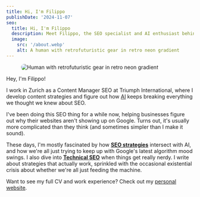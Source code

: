 ```yaml
---
title: Hi, I'm Filippo
publishDate: '2024-11-07'
seo:
  title: Hi, I'm Filippo
  description: Meet Filippo, the SEO specialist and AI enthusiast behind these insights and ramblings about search optimization.
  image:
    src: '/about.webp'
    alt: A human with retrofuturistic gear in retro neon gradient
---
```


<figure>
  <img src="/about.webp" alt="Human with retrofuturistic gear in retro neon gradient" style="border-radius: .5rem;" class="aspect-[3/2]">
</figure>

Hey, I'm Filippo!

I work in Zurich as a Content Manager SEO at Triumph International, where I develop content strategies and figure out how [AI](/categories/artificial-intelligence/) keeps breaking everything we thought we knew about SEO.

I've been doing this SEO thing for a while now, helping businesses figure out why their websites aren't showing up on Google. Turns out, it's usually more complicated than they think (and sometimes simpler than I make it sound).

These days, I'm mostly fascinated by how **[SEO strategies](/categories/seo-strategies/)** intersect with AI, and how we're all just trying to keep up with Google's latest algorithm mood swings. I also dive into **[Technical SEO](/categories/technical-seo/)** when things get really nerdy. I write about strategies that actually work, sprinkled with the occasional existential crisis about whether we're all just feeding the machine.

Want to see my full CV and work experience? Check out my [personal website](https://www.filippodanesi.com/).
